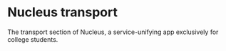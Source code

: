 # Nucleus transport
The transport section of Nucleus, a service-unifying app exclusively for college students.
